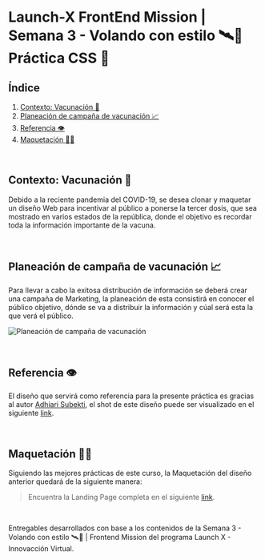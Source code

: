 # Launch-X FrontEnd Mission | Semana 3 - Volando con estilo 🛰️🎨 Práctica CSS 🎨

## **Índice**
1. [Contexto: Vacunación 💉](https://github.com/FedericoCadena9/LaunchX-Semana2#caso-pasteleria-)
2. [Planeación de campaña de vacunación 📈](https://github.com/FedericoCadena9/LaunchX-Semana2#caso-pasteleria-)
3. [Referencia 👁️](https://github.com/FedericoCadena9/LaunchX-Semana2#caso-pasteleria-)
4. [Maquetación 👨‍💻](https://github.com/FedericoCadena9/LaunchX-Semana2#caso-pasteleria-)


<br/>

## **Contexto: Vacunación 💉**

Debido a la reciente pandemia del COVID-19, se desea clonar y maquetar un diseño Web  para incentivar al público a ponerse la tercer dosis, que sea mostrado en varios estados de la república, donde el objetivo es recordar toda la información importante de la vacuna.

<br/>

## **Planeación de campaña de vacunación 📈**

Para llevar a cabo la exitosa distribución de información se deberá crear una campaña de Marketing, la planeación de esta consistirá en conocer el público objetivo, dónde se va a distribuir la información y cúal será esta la que verá el público.

![Planeación de campaña de vacunación](Planeacion-Campa%C3%B1a-Launch-X.jpg)

<br/>

## **Referencia 👁️**

El diseño que servirá como referencia para la presente práctica es gracias al autor [Adhiari Subekti](https://dribbble.com/Adhiari_is), el shot de este diseño puede ser visualizado en el siguiente [link](https://dribbble.com/shots/16001939-Vaccination-Vaccine-landing-page-website).

<br/>

## **Maquetación 👨‍💻**

Siguiendo las mejores prácticas de este curso, la Maquetación del diseño anterior quedará de la siguiente manera:



> Encuentra la Landing Page completa en el siguiente [link](https://vaccination-x.vercel.app/).



<br/>

Entregables desarrollados con base a los contenidos de la Semana 3 - Volando con estilo 🛰️🎨 | Frontend Mission del programa Launch X - Innovacción Virtual.


